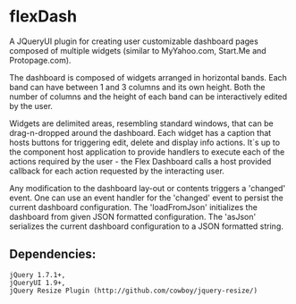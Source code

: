 # flexDash
A JQueryUI plugin for creating user customizable dashboard pages composed of multiple widgets (similar to MyYahoo.com, Start.Me and Protopage.com).

The dashboard is composed of widgets arranged in horizontal bands. Each band can have between 1 and 3
columns and its own height. Both the number of columns and the height of each band can be
interactively edited by the user.

Widgets are delimited areas, resembling standard windows, that can be drag-n-dropped around
the dashboard. Each widget has a caption that hosts buttons for triggering edit, delete and
display info actions. It´s up to the component host application to provide handlers to
execute each of the actions required by the user - the Flex Dashboard calls a host provided
callback for each action requested by the interacting user. 

Any modification to the dashboard lay-out or contents triggers a 'changed' event. One can
use an event handler for the 'changed' event to persist the current dashboard configuration.
The 'loadFromJson' initializes the dashboard from given JSON formatted configuration. The 
'asJson' serializes the current dashboard configuration to a JSON formatted string.

## Dependencies:
    jQuery 1.7.1+,
    jQueryUI 1.9+,
    jQuery Resize Plugin (http://github.com/cowboy/jquery-resize/)
